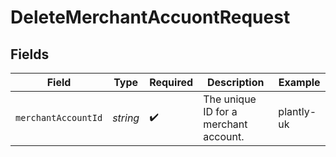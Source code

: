 # DeleteMerchantAccuontRequest


## Fields

| Field                                 | Type                                  | Required                              | Description                           | Example                               |
| ------------------------------------- | ------------------------------------- | ------------------------------------- | ------------------------------------- | ------------------------------------- |
| `merchantAccountId`                   | *string*                              | :heavy_check_mark:                    | The unique ID for a merchant account. | plantly-uk                            |